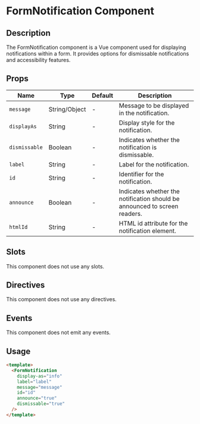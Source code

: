 # FormNotification Component

## Description

The FormNotification component is a Vue component used for displaying notifications within a form.
It provides options for dismissable notifications and accessibility features.

## Props

| Name | Type | Default | Description |
| ---- | ---- | ------- | ----------- |
| `message` | String/Object | - | Message to be displayed in the notification. |
| `displayAs` | String | - | Display style for the notification. |
| `dismissable` | Boolean | - | Indicates whether the notification is dismissable. |
| `label` | String | - | Label for the notification. |
| `id` | String | - | Identifier for the notification. |
| `announce` | Boolean | - | Indicates whether the notification should be announced to screen readers. |
| `htmlId` | String | - | HTML id attribute for the notification element. |

## Slots

This component does not use any slots.

## Directives

This component does not use any directives.

## Events

This component does not emit any events.

## Usage

```html
<template>
  <FormNotification
    display-as="info"
    label="label"
    message="message"
    id="id"
    announce="true"
    dismissable="true"
  />
</template>
```
